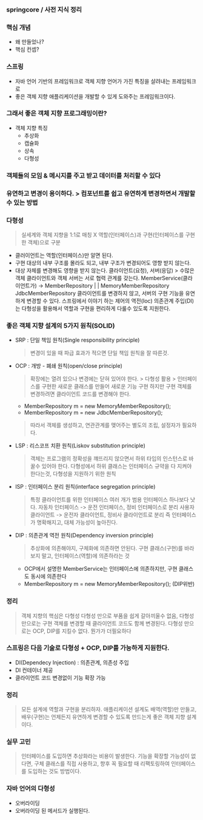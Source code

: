 ### springcore / 사전 지식 정리

### 핵심 개념
- 왜 만들었나?
- 핵심 컨셉?

### 스프링
- 자바 언어 기반의 프레임워크로 객체 지향 언어가 가진 특징을 살려내는 프레임워크로 
- 좋은 객체 지향 애플리케이션을 개발할 수 있게 도와주는 프레임워크이다.

### 그래서 좋은 객체 지향 프로그래밍이란?
- 객체 지향 특징
  - 추상화
  - 캡슐화
  - 상속
  - 다형성

### 객체들의 모임 &  메시지를 주고 받고 데이터를 처리할 수 있다
### 유연하고 변경이 용이하다. > 컴포넌트를 쉽고 유연하게 변경하면서 개발할 수 있는 방법

### 다형성
> 실세계와 객체 지향을 1:1로 매칭 X
> 역할(인터페이스)과 구현(인터페이스를 구현한 객체)으로 구분
- 클러이언트는 역할(인터페이스)만 알면 된다.
- 구현 대상의 내부 구조를 몰라도 되고, 내부 구조가 변경되어도 영향 받지 않는다.
- 대상 자체를 변경해도 영향을 받지 않는다.
  클라이언트(요청), 서버(응답) > 수많은 객체 클라이언트와 객체 서버는 서로 협력 관계를 갖는다.
  MemberService(클라이언트가) -> MemberRepository
  |			|
  MemoryMemberRepository  JdbcMemberRepository
  클라이언트를 변경하지 않고, 서버의 구현 기능을 유연하게 변경할 수 있다.
  스프링에서 이야기 하는 제어의 역전(Ioc) 의존관계 주입(DI)는 다형성을 활용해서 역할과 구현을 편리하게 다룰수 있도록 지원한다.



### 좋은 객체 지향 설계의 5가지 원칙(SOLID)
- SRP : 단일 책임 원칙(Single responsibility principle)
  > 변경이 있을 때 파급 효과가 적으면 단일 책임 원칙을 잘 따른것.
- OCP : 개방 - 폐쇄 원칙(open/close principle)
  > 확장에는 열려 있으나 변경에는 닫혀 있어야 한다. > 다형성 활용 > 인터페이스를 구현한 새로운 클래스를 만들어 새로운 기능 구현
  > 하지만  구현 객체를 변경하려면 클라이언트 코드를 변경해야 한다.
  * MemberRepository m = new MemoryMemberRepository();
  * MemberRepository m = new JdbcMemberRepository();
  > 따라서 객체를 생성하고, 연관관계를 맺어주는 별도의 조립, 설정자가 필요하다.
- LSP : 리스코프 치환 원칙(Liskov substitution principle)
  > 객체는 프로그램의 정확성을 꺠뜨리지 않으면서 하위 타입의 인스턴스로 바꿀수 있어야 한다.
  > 다형성에서 하위 클래스는 인터페이스 규약을 다 지켜야 한다는것, 다형성을 지원하기 위한 원칙
- ISP : 인터페이스 분리 원칙(interface segregation principle)
  > 특정 클라이언트를 위한 인터페이스 여러 개가 범용 인터페이스 하나보다 낫다.
  > 자동차 인터페이스 -> 운전 인터페이스, 정비 인터페이스로 분리
  > 사용자 클라이언트 -> 운전자 클라이언트, 정비사 클라이언트로 분리
  > 즉 인터페이스가 명확해지고, 대체 가능성이 높아진다.
- DIP : 의존관계 역전 원칙(Dependency inversion principle)
  > 추상화에 의존해야지, 구체화에 의존하면 안된다.
  > 구현 클래스(구현)를 바라보지 말고, 인터페이스(역할)에 의존하라는 것
  * OCP에서 설명한 MemberService는 인터페이스에 의존하지만, 구현 클래스도 동시에 의존한다
  * MemberRepository m = new MemoryMemberRepository(); (DIP위반)

### 정리
> 객체 지향의 핵심은 다형성
> 다형성 만으로 부품을 쉽게 갈아끼울수 없음, 다형성 만으로는 구현 객체를 변경할 때 클라이언트 코드도 함께 변경된다.
> 다형성 만으로는 OCP, DIP를 지킬수 없다.
> 뭔가가 더필요하다

### 스프링은 다음 기술로 다형성 + OCP, DIP를 가능하게 지원한다.
- DI(Dependecy Injection) : 의존관계, 의존성 주입
- DI 컨테이너 제공 
- 클라이언트 코드 변경없이 기능 확장 가능

### 정리
> 모든 설계에 역할과 구현을 분리하자.
> 애플리케이션 설계도 배역(역할)만 만들고, 배우(구현)는 언제든지 유연하게 변경할 수 있도록 만드는게 좋은 객체 지향 설계이다.

### 실무 고민
> 인터페이스를 도입하면 추상화라는 비용이 발생한다.
> 기능을 확장할 가능성이 없다면, 구체 클래스를 직접 사용하고, 향후 꼭 필요할 때 리팩토링하여 인터페이스를 도입하는 것도 방법이다.

### 자바 언어의 다형성
- 오버라이딩
- 오버라이딩 된 메서드가 실행된다.







